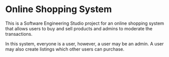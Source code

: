 # Online Shopping System

This is a Software Engineering Studio project for an online shopping system that allows users to buy and sell products 
and admins to moderate the transactions.

In this system, everyone is a user, however, a user may be an admin. A user may also create listings which other users can purchase.
